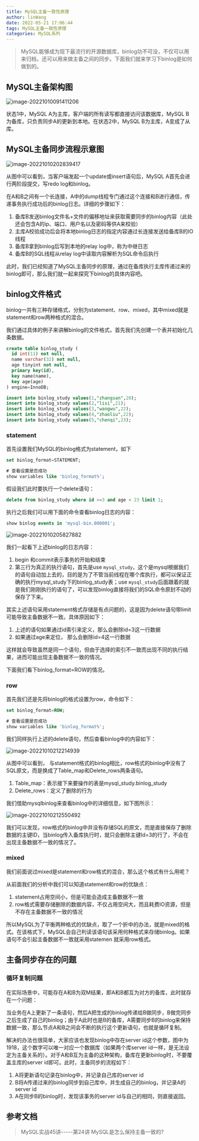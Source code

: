 ```yaml
---
title: MySQL主备一致性原理
author: linWang
date: 2022-05-21 17:06:44
tags: MySQL主备一致性原理
categories: MySQL系列
---
```


>   MySQL能够成为现下最流行的开源数据库，binlog功不可没，不仅可以用来归档，还可以用来做主备之间的同步。下面我们就来学习下binlog是如何做到的。

<!--more-->

## MySQL主备架构图

![image-20221010091411206](image-20221010091411206.png)

状态1中，MySQL A为主库，客户端的所有读写都直接访问该数据库，MySQL B为备库，只负责同步A的更新到本地。在状态2中，MySQL B为主库，A变成了从库。

## MySQL主备同步流程示意图

![image-20221010202839417](image-20221010202839417.png)

从图中可以看到，当客户端发起一个update或insert语句后，MySQL A首先会进行两阶段提交，写redo log和binlog。

在A和B之间有一个长连接，A中的dump线程专门通过这个连接和B进行通信，传递事务执行成功后的binlog日志。详细的步骤如下：

1.   备库B发送binlog文件名+文件的偏移地址来获取需要同步的binlog内容（此处还会包含A的ip、端口、用户名以及密码等供A来校验）
2.   主库A校验成功后会将本地binlog日志的指定内容通过长连接发送给备库B的IO线程
3.   备库B拿到binlog后写到本地的relay log中，称为中继日志
4.   备库B的SQL线程从relay log中读取内容解析为SQL命令后执行

此时，我们已经知道了MySQL主备同步的原理，通过在备库执行主库传递过来的binlog即可，那么我们就一起来探究下binlog的具体内容吧。

## binlog文件格式

binlog一共有三种存储格式，分别为statement、row、mixed，其中mixed就是statement和row两种格式的混合。

我们通过具体的例子来讲解binlog的文件格式，首先我们先创建一个表并初始化几条数据。

```sql
create table binlog_study (
  id int(11) not null,
  name varchar(32) not null,
  age tinyint not null,
  primary key(id),
  key name(name),
  key age(age)
) engine=InnoDB;

insert into binlog_study values(1,"zhangsan",20);
insert into binlog_study values(2,"lisi",21);
insert into binlog_study values(3,"wangwu",22);
insert into binlog_study values(4,"zhaoliu",22);
insert into binlog_study values(5,"chenqi",23);
```

### statement

首先设置我们MySQL的binlog格式为statement，如下

```sql
set binlog_format=STATEMENT;

# 查看设置是否成功
show variables like 'binlog_format%';
```

假设我们此时要执行一个delete语句：

```sql
delete from binlog_study where id >=3 and age < 23 limit 1;
```

执行之后我们可以用下面的命令查看binlog日志的内容：

```sql
show binlog events in 'mysql-bin.000001';
```

![image-20221010205827882](image-20221010205827882.png)

我们一起看下上述binlog的日志内容：

1.   begin 和commit表示事务的开始和结束
2.   第三行为真正的执行语句，首先是use `mysql_study`，这个是mysql根据我们的语句自动加上去的，目的是为了不管当前线程在哪个库执行，都可以保证正确的执行mysql_study下的binlog_study表；use `mysql_study`后面跟着的就是我们刚刚执行的语句了，可以发现binlog直接将我们的SQL命令原封不动的保存了下来。

其实上述语句采用statement格式存储是有点问题的，这是因为delete语句带limit可能导致主备数据不一致。具体原因如下：

1.   上述的语句如果通过id索引来定义，那么会删除id=3这一行数据
2.   如果通过age来定位， 那么会删除id=4这一行数据

这样就会导致虽然是同一个语句，但由于选择的索引不一致而出现不同的执行结果，进而可能出现主备数据不一致的情况。

下面我们看下binlog_format=ROW的情况。

### row

首先我们还是先将binlog的格式设置为row，命令如下：

```sql
set binlog_format=ROW;

# 查看设置是否成功
show variables like 'binlog_format%';
```

我们同样执行上述的delete语句，然后查看binlog中的内容如下：

![image-20221010212214939](image-20221010212214939.png)

从图中可以看到， 与statement格式的binlog相比，row格式的binlog中没有了SQL原文，而是换成了Table_map和Delete_rows两条语句。

1.   Table_map：表示接下来要操作的表是mysql_study.binlog_study
2.   Delete_rows：定义了删除的行为

我们借助mysqlbinlog来查看binlog中的详细信息，如下图所示：

![image-20221010212550492](image-20221010212550492.png)

我们可以发现，row格式的binlog中并没有存储SQL的原文，而是直接保存了删除数据的主键ID，当binlog传入备库执行时，就只会删除主键Id=3的行了，不会在出现主备数据不一致的情况了。

### mixed

我们前面说过mixed是statement和row格式的混合，那么这个格式有什么用呢？

从前面我们的分析中我们可以知道statement和row的优缺点：

1.   statement占用空间小，但是可能会造成主备数据不一致
2.   row格式需要存储删除的数据内容，不仅占用空间大，而且耗费IO资源，但是不存在主备数据不一致的情况

所以MySQL为了平衡两种格式的优缺点，取了一个折中的办法，就是mixed的格式。在该格式下，MySQL会自己判读该语句该采用何种格式来存储binlog。如果语句不会引起主备数据不一致就采用statemen 就采用row格式。

## 主备同步存在的问题

### 循环复制问题

在实际场景中，可能存在A和B为双M结果，即A和B都互为对方的备库，此时就存在一个问题：

当业务在A上更新了一条语句，然后A把生成的binlog传递给B做同步，B做完同步之后生成了自己的binlog；由于A此时也是B的备库，A需要同步B的binlog来保持数据一致，那么节点A和B之间会不断的执行这个更新语句，也就是循环复制。

解决的办法也很简单，大家应该也发现binlog中存在server id这个参数，图中为1918，这个数字可以唯一对应一个数据库（如果两个库server id一样，是无法设定为主备关系的）。对于A和B互为主备的这种架构，备库在更新binlog时，不要覆盖主库的server id即可。此时，主备同步的流程如下：

1.   A将更新语句记录在binlog中，并记录自己库的server id
2.   B将A传递过来的binlog同步到自己库中，并生成自己的binlog，并记录A的server id
3.   A在同步B的binlog时，发现该事务的server id与自己的相同，则直接返回。

## 参考文档

>   MySQL实战45讲-----第24讲 MySQL是怎么保持主备一致的?
